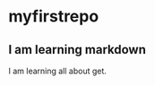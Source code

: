 # myfirstrepo
## I am learning markdown
<!-- ## is basically h2 and # is basically h1 -->
I am learning all about get.